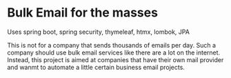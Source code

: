 # Bulk Email for the masses
Uses spring boot, spring security, thymeleaf, htmx, lombok, JPA

This is not for a company that sends thousands of emails per day.
Such a company should use bulk email services like there are a lot on the internet.
Instead, this project is aimed at companies that have their own mail provider and wanmt to automate a little certain business email projects.
